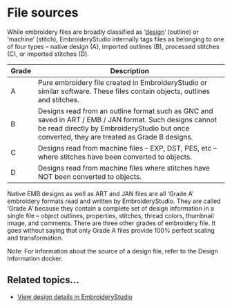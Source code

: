 # File sources

While embroidery files are broadly classified as ‘[design](../../glossary/glossary)’ (outline) or ‘machine’ (stitch), EmbroideryStudio internally tags files as belonging to one of four types – native design (A), imported outlines (B), processed stitches (C), or imported stitches (D).

| Grade | Description                                                                                                                                                                                            |
| ----- | ------------------------------------------------------------------------------------------------------------------------------------------------------------------------------------------------------ |
| A     | Pure embroidery file created in EmbroideryStudio or similar software. These files contain objects, outlines and stitches.                                                                              |
| B     | Designs read from an outline format such as GNC and saved in ART / EMB / JAN format. Such designs cannot be read directly by EmbroideryStudio but once converted, they are treated as Grade B designs. |
| C     | Designs read from machine files – EXP, DST, PES, etc – where stitches have been converted to objects.                                                                                                  |
| D     | Designs read from machine files where stitches have NOT been converted to objects.                                                                                                                     |

Native EMB designs as well as ART and JAN files are all ‘Grade A’ embroidery formats read and written by EmbroideryStudio. They are called ‘Grade A’ because they contain a complete set of design information in a single file – object outlines, properties, stitches, thread colors, thumbnail image, and comments. There are three other grades of embroidery file. It goes without saying that only Grade A files provide 100% perfect scaling and transformation.

Note: For information about the source of a design file, refer to the Design Information docker.

## Related topics...

- [View design details in EmbroideryStudio](../view/View_design_details_in_EmbroideryStudio)
